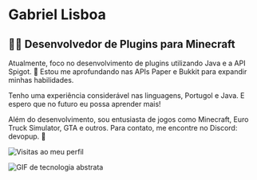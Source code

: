 # **Gabriel Lisboa**  
## 👨‍💻 **Desenvolvedor de Plugins para Minecraft**  
Atualmente, foco no desenvolvimento de plugins utilizando Java e a API Spigot. 🚀 Estou me aprofundando nas APIs Paper e Bukkit para expandir minhas habilidades.

Tenho uma experiência considerável nas linguagens, Portugol e Java.
E espero que no futuro eu possa aprender mais!

Além do desenvolvimento, sou entusiasta de jogos como Minecraft, Euro Truck Simulator, GTA e outros.
Para contato, me encontre no Discord: devopup. 💬

![Visitas ao meu perfil](https://komarev.com/ghpvc/?username=devopup&label=Visitas+ao+perfil)


![GIF de tecnologia abstrata](https://media.giphy.com/media/1vlBgKjXEz1jTtsuiH/giphy.gif) 
